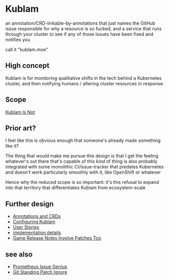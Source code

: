 # Kublam

an annotation/CRD-linkable-by-annotations that just names the GitHub issue responsible for why a resource is so fucked, and a service that runs through your cluster to see if any of those issues have been fixed and notifies you

call it "kublam.moe"

## High concept

Kublam is for monitoring qualitative shifts in the tech behind a Kubernetes cluster, and then notifying humans / altering cluster resources in response.

## Scope

[Kublam Is Not](c3978bb1-e9df-4f8e-be82-a7c787f0afe2.md)

## Prior art?

I feel like this is obvious enough that someone's already made something like it?

The thing that would make me pursue this design is that I get the feeling whatever's out there that's capable of this kind of thing is also probably integrated with some monolithic CI/issue-tracker that predates Kubernetes and doesn't work particularly smoothly with it, like OpenShift or whatever

Hence why the reduced scope is so important: it's this refusal to expand into that territory that differentiates Kublam from ecosystem-scale

## Further design

- [Annotations and CRDs](6ff7ba7e-05b1-4535-a409-0a3ffa8ce476.md)
- [Configuring Kublam](65236bd2-00fb-4c19-ae15-23d97d607257.md)
- [User Stories](b6d22b89-7b1f-48fe-af13-27d4278d9304.md)
- [implementation details](b95507c4-ab45-4578-ab41-8f975a536a89.md)
- [Game Release Notes Involve Patches Too](9fbb2881-1c8c-4912-82d1-4e564e05d035.md)

## see also

- [Prometheus Issue Genius](435b37d1-1a67-4894-99ad-bddcc405bf93.md)
- [Git Standing Patch Ignore](16d2668a-e880-4774-95a5-b1b147908e6a.md)
